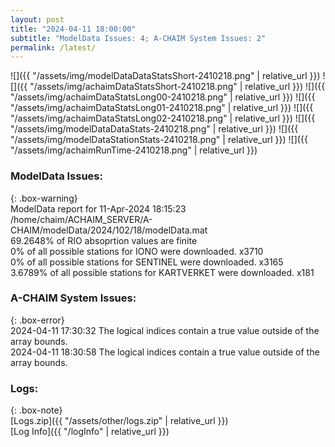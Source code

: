 ```yaml
---
layout: post
title: "2024-04-11 18:00:00"
subtitle: "ModelData Issues: 4; A-CHAIM System Issues: 2"
permalink: /latest/
---
```


![]({{ "/assets/img/modelDataDataStatsShort-2410218.png" | relative_url }})
![]({{ "/assets/img/achaimDataStatsShort-2410218.png" | relative_url }})
![]({{ "/assets/img/achaimDataStatsLong00-2410218.png" | relative_url }})
![]({{ "/assets/img/achaimDataStatsLong01-2410218.png" | relative_url }})
![]({{ "/assets/img/achaimDataStatsLong02-2410218.png" | relative_url }})
![]({{ "/assets/img/modelDataDataStats-2410218.png" | relative_url }})
![]({{ "/assets/img/modelDataStationStats-2410218.png" | relative_url }})
![]({{ "/assets/img/achaimRunTime-2410218.png" | relative_url }})


### ModelData Issues:  
  
{: .box-warning}  
 ModelData report for 11-Apr-2024 18:15:23   
 /home/chaim/ACHAIM_SERVER/A-CHAIM/modelData/2024/102/18/modelData.mat   
 69.2648% of RIO absoprtion values are finite   
 0% of all possible stations for IONO were downloaded. x3710   
 0% of all possible stations for SENTINEL were downloaded. x3165   
 3.6789% of all possible stations for KARTVERKET were downloaded. x181   
  
### A-CHAIM System Issues:  
  
{: .box-error}  
2024-04-11 17:30:32 The logical indices contain a true value outside of the array bounds.  
2024-04-11 18:30:58 The logical indices contain a true value outside of the array bounds.  

### Logs:  
  
{: .box-note}  
[Logs.zip]({{ "/assets/other/logs.zip" | relative_url }})  
[Log Info]({{ "/logInfo" | relative_url }})  
